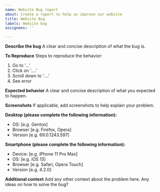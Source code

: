 ```yaml
---
name: Website Bug report
about: Create a report to help us improve our website
title: Website Bug
labels: Website bug
assignees: ''

---
```


**Describe the bug**
A clear and concise description of what the bug is.

**To Reproduce**
Steps to reproduce the behavior:
1. Go to '...'
2. Click on '....'
3. Scroll down to '....'
4. See error

**Expected behavior**
A clear and concise description of what you expected to happen.

**Screenshots**
If applicable, add screenshots to help explain your problem.

**Desktop (please complete the following information):**
 - OS: [e.g. Gentoo]
 - Browser [e.g. Firefox, Opera]
 - Version [e.g. 69.0.1243.597]

**Smartphone (please complete the following information):**
 - Device: [e.g. iPhone 11 Pro Max]
 - OS: [e.g. iOS 13]
 - Browser [e.g. Safari, Opera Touch]
 - Version [e.g. 4.2.0]

**Additional context**
Add any other context about the problem here.
Any ideas on how to solve the bug?

